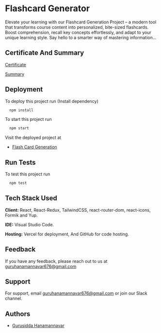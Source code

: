 
# Flashcard Generator

Elevate your learning with our Flashcard Generation Project – a modern tool that transforms course content into personalized, bite-sized flashcards. Boost comprehension, recall key concepts effortlessly, and adapt to your unique learning style. Say hello to a smarter way of mastering information...

## Certificate And Summary

  [Certificate](https://certificates.almabetter.com/en/verify/08216973909030)
  
  [Summary](https://docs.google.com/document/d/1lycrvVE-tYyuWJIaO_embq-CjXduA-bm/edit?usp=sharing&ouid=101631406661075244481&rtpof=true&sd=true)

## Deployment

To deploy this project run (Install dependency)

```bash
  npm install
```

To start this project run

```bash
  npm start
```

Visit the deployed project at

- [Flash Card Generation](https://flashcardd.vercel.app)


## Run Tests

To test this project run

```bash
  npm test
```


    
## Tech Stack Used

**Client:** React, React-Redux, TailwindCSS, react-router-dom, react-icons, Formik and Yup.

**IDE:** Visual Studio Code.

**Hosting:** Vercel for deployment, And GitHub for code hosting.
## Feedback

If you have any feedback, please reach out to us at guruhanamannavar676@gmail.com

## Support

For support, email guruhanamannavar676@gmail.com or join our Slack channel.


## Authors

- [Gurusidda Hanamannavar](https://github.com/dreamboyguru)
